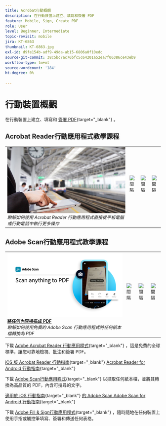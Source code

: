 ```yaml
---
title: Acrobat行動概觀
description: 在行動裝置上建立、填寫和簽署 PDF
feature: Mobile, Sign, Create PDF
role: User
level: Beginner, Intermediate
topic-revisit: mobile
jira: KT-6863
thumbnail: KT-6863.jpg
exl-id: d9fe154b-adf9-49da-ab15-6806a0f10edc
source-git-commit: 38c5bc7ac76bfc5c64201a52ea7f06386ce43eb9
workflow-type: tm+mt
source-wordcount: '184'
ht-degree: 0%

---
```


# 行動裝置概觀

在行動裝置上建立、填寫和 [簽署 PDF](https://www.adobe.com/tw/acrobat/online/sign-pdf.html){target="_blank"}  。

## Acrobat Reader行動應用程式教學課程

<table style="table-layout:fixed">
<tr>
  <td>
    <a href="../getting-started/productivity.md">
      <img alt="行動生產力" src="../assets/productivity.png" />
    </a>
    </div>
    <em>瞭解如何使用 Acrobat Reader 行動應用程式直接從平板電腦或行動電話中執行更多操作</em>
    <br>
  </td>
  <td>
   <img alt="間隔" src="../assets/Whitespacer.png" />
    <div>
    <br>
  </td>
  <td>
   <img alt="間隔" src="../assets/Whitespacer.png" />
    <div>
    <br>
  </td>
   <td>
   <img alt="間隔" src="../assets/Whitespacer.png" />
    <div>
    <br>
  </td>
</tr>
</table>

## Adobe Scan行動應用程式教學課程

<table style="table-layout:fixed">
<tr>
  <td>
    <a href="scan-mobile-app.md">
      <img alt="將任何內容掃描成 PDF" src="../assets/Scanmobile.png" />
    </a>
    <div>
     <a href="scan-mobile-app.md"><strong>將任何內容掃描成 PDF</strong></a>
    </div>
    <em>瞭解如何使用免費的 Adobe Scan 行動應用程式將任何紙本檔轉換為 PDF</em>
    <br>
  </td>
  <td>
   <img alt="間隔" src="../assets/Whitespacer.png" />
    <div>
    <br>
  </td>
  <td>
   <img alt="間隔" src="../assets/Whitespacer.png" />
    <div>
    <br>
  </td>
   <td>
   <img alt="間隔" src="../assets/Whitespacer.png" />
    <div>
    <br>
  </td>
</tr>
</table>

下載 [Adobe Acrobat Reader 行動應用程式](https://www.adobe.com/acrobat/mobile/acrobat-reader.html){target="_blank"} ，這是免費的全球標準，讓您可靠地檢視、批注和簽署 PDF。

[iOS 版 Acrobat Reader 行動指南](https://www.adobe.com/devnet-docs/acrobat/ios/en/){target="_blank"}
[Acrobat Reader for Android 行動指南](https://www.adobe.com/devnet-docs/acrobat/android/en/){target="_blank"}

下載 [Adobe Scan行動應用程式](https://www.adobe.com/acrobat/mobile/scanner-app.html){target="_blank"} 以擷取任何紙本檔，並將其轉換為高品質的 PDF，內含可搜尋的文字。

[適用於 iOS 行動指南](https://www.adobe.com/devnet-docs/adobescan/ios/en/){target="_blank"}
[的 Adobe Scan Adobe Scan for Android 行動指南](https://www.adobe.com/devnet-docs/adobescan/android/en/){target="_blank"}

下載 [Adobe Fill &amp; Sign行動應用程式](https://www.adobe.com/acrobat/mobile/fill-sign-pdfs.html){target="_blank"} ，隨時隨地在任何裝置上使用手指或觸控筆填寫、簽署和傳送任何表格。
